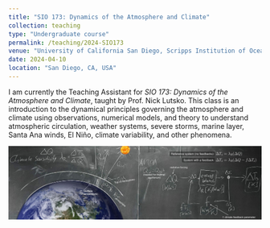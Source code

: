 ```yaml
---
title: "SIO 173: Dynamics of the Atmosphere and Climate"
collection: teaching
type: "Undergraduate course"
permalink: /teaching/2024-SIO173
venue: "University of California San Diego, Scripps Institution of Oceanography"
date: 2024-04-10
location: "San Diego, CA, USA"
---
```


I am currently the Teaching Assistant for *SIO 173: Dynamics of the Atmosphere and Climate*, taught by Prof. Nick Lutsko. This class is an introduction to the dynamical principles governing the atmosphere and climate using observations, numerical models, and theory to understand atmospheric circulation, weather systems, severe storms, marine layer, Santa Ana winds, El Niño, climate variability, and other phenomena. 

![a snap of the blackboard from a lecture on climate sensitivity and feedback that I gave](/images/teaching/SIO173_Philipp_Arndt_Climate_Sensitivity_and_Feedbacks.jpg)
